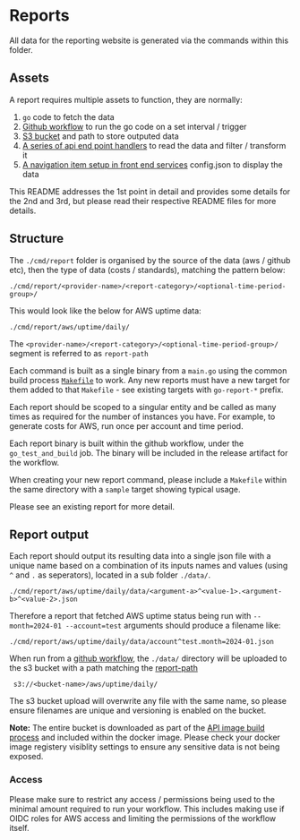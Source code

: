 # Reports

All data for the reporting website is generated via the commands within this folder.

## Assets<a name="assets"></a>

A report requires multiple assets to function, they are normally:

1. `go` code to fetch the data
2. [Github workflow](../../.github/workflows/README.md#report-workflows) to run the go code on a set interval / trigger
3. [S3 bucket](../../.github/workflows/README.md) and path to store outputed data
4. [A series of api end point handlers](../../services/api/README.md) to read the data and filter / transform it
5. [A navigation item setup in front end services](../../services/front/README.md) config.json to display the data

This README addresses the 1st point in detail and provides some details for the 2nd and 3rd, but please read their respective README files for more details.


## Structure<a name="structure"></a>

The `./cmd/report` folder is organised by the source of the data (aws / github etc), then the type of data (costs / standards), matching the pattern below:

```
./cmd/report/<provider-name>/<report-category>/<optional-time-period-group>/
```

This would look like the below for AWS uptime data:

```
./cmd/report/aws/uptime/daily/
```

<a name="report-path"></a>
The `<provider-name>/<report-category>/<optional-time-period-group>/` segment is referred to as `report-path`

Each command is built as a single binary from a `main.go` using the common build process [`Makefile`](../../Makefile) to work. Any new reports must have a new target for them added to that `Makefile` - see existing targets with `go-report-*` prefix.

Each report should be scoped to a singular entity and be called as many times as required for the number of instances you have. For example, to generate costs for AWS, run once per account and time period.

Each report binary is built within the github workflow, under the `go_test_and_build` job. The binary will be included in the release artifact for the workflow.

When creating your new report command, please include a `Makefile` within the same directory with a `sample` target showing typical usage.

Please see an existing report for more detail.

## Report output<a name="report-output"></a>

Each report should output its resulting data into a single json file with a unique name based on a combination of its inputs names and values (using `^` and `.` as seperators), located in a sub folder `./data/`.

<a name="filename-pattern"></a>
```
./cmd/report/aws/uptime/daily/data/<argument-a>^<value-1>.<argument-b>^<value-2>.json
```

Therefore a report that fetched AWS uptime status being run with `--month=2024-01 --account=test` arguments should produce a filename like:

```
./cmd/report/aws/uptime/daily/data/account^test.month=2024-01.json
```

When run from a [github workflow](../../.github/workflows/README.md), the `./data/` directory will be uploaded to the s3 bucket with a path matching the [report-path](#report-path)

```
 s3://<bucket-name>/aws/uptime/daily/
```

The s3 bucket upload will overwrite any file with the same name, so please ensure filenames are unique and versioning is enabled on the bucket.

**Note:** The entire bucket is downloaded as part of the [API image build process](../../services/api/README.md) and included within the docker image. Please check your docker image registery visiblity settings to ensure any sensitive data is not being exposed.


### Access

Please make sure to restrict any access / permissions being used to the minimal amount required to run your workflow. This includes making use if OIDC roles for AWS access and limiting the permissions of the workflow itself.

